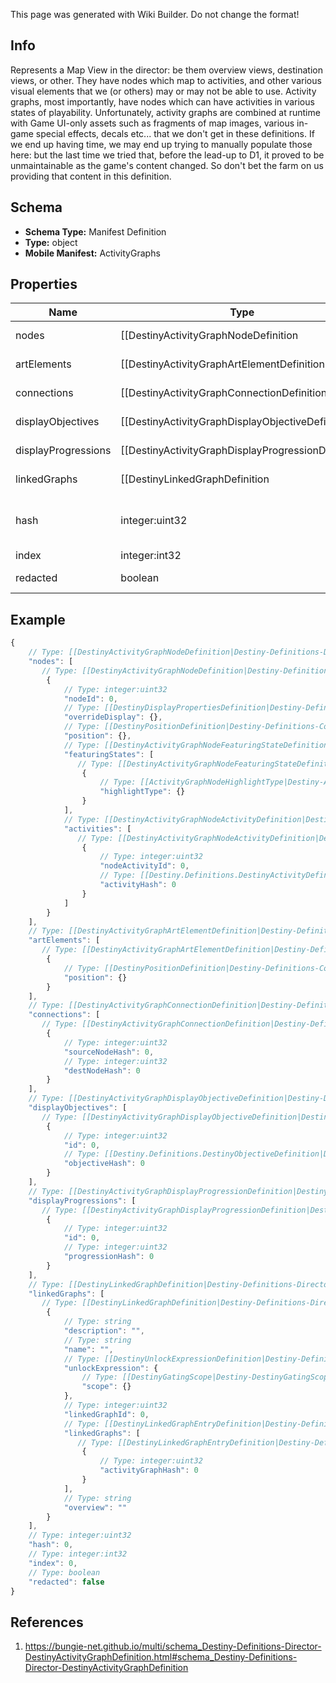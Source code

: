 <span class="wiki-builder">This page was generated with Wiki Builder. Do not change the format!</span>

## Info
Represents a Map View in the director: be them overview views, destination views, or other. They have nodes which map to activities, and other various visual elements that we (or others) may or may not be able to use. Activity graphs, most importantly, have nodes which can have activities in various states of playability. Unfortunately, activity graphs are combined at runtime with Game UI-only assets such as fragments of map images, various in-game special effects, decals etc... that we don't get in these definitions. If we end up having time, we may end up trying to manually populate those here: but the last time we tried that, before the lead-up to D1, it proved to be unmaintainable as the game's content changed. So don't bet the farm on us providing that content in this definition.

## Schema
* **Schema Type:** Manifest Definition
* **Type:** object
* **Mobile Manifest:** ActivityGraphs

## Properties
Name | Type | Description
---- | ---- | -----------
nodes | [[DestinyActivityGraphNodeDefinition|Destiny-Definitions-Director-DestinyActivityGraphNodeDefinition]]:Definition[] | These represent the visual &quot;nodes&quot; on the map's view. These are the activities you can click on in the map.
artElements | [[DestinyActivityGraphArtElementDefinition|Destiny-Definitions-Director-DestinyActivityGraphArtElementDefinition]]:Definition[] | Represents one-off/special UI elements that appear on the map.
connections | [[DestinyActivityGraphConnectionDefinition|Destiny-Definitions-Director-DestinyActivityGraphConnectionDefinition]]:Definition[] | Represents connections between graph nodes. However, it lacks context that we'd need to make good use of it.
displayObjectives | [[DestinyActivityGraphDisplayObjectiveDefinition|Destiny-Definitions-Director-DestinyActivityGraphDisplayObjectiveDefinition]]:Definition[] | Objectives can display on maps, and this is supposedly metadata for that. I have not had the time to analyze the details of what is useful within however: we could be missing important data to make this work. Expect this property to be expanded on later if possible.
displayProgressions | [[DestinyActivityGraphDisplayProgressionDefinition|Destiny-Definitions-Director-DestinyActivityGraphDisplayProgressionDefinition]]:Definition[] | Progressions can also display on maps, but similarly to displayObjectives we appear to lack some required information and context right now. We will have to look into it later and add more data if possible.
linkedGraphs | [[DestinyLinkedGraphDefinition|Destiny-Definitions-Director-DestinyLinkedGraphDefinition]]:Definition[] | Represents links between this Activity Graph and other ones.
hash | integer:uint32 | The unique identifier for this entity. Guaranteed to be unique for the type of entity, but not globally. When entities refer to each other in Destiny content, it is this hash that they are referring to.
index | integer:int32 | The index of the entity as it was found in the investment tables.
redacted | boolean | If this is true, then there is an entity with this identifier/type combination, but BNet is not yet allowed to show it. Sorry!

## Example
```javascript
{
    // Type: [[DestinyActivityGraphNodeDefinition|Destiny-Definitions-Director-DestinyActivityGraphNodeDefinition]]:Definition[]
    "nodes": [
       // Type: [[DestinyActivityGraphNodeDefinition|Destiny-Definitions-Director-DestinyActivityGraphNodeDefinition]]:Definition
        {
            // Type: integer:uint32
            "nodeId": 0,
            // Type: [[DestinyDisplayPropertiesDefinition|Destiny-Definitions-Common-DestinyDisplayPropertiesDefinition]]:Definition
            "overrideDisplay": {},
            // Type: [[DestinyPositionDefinition|Destiny-Definitions-Common-DestinyPositionDefinition]]:Definition
            "position": {},
            // Type: [[DestinyActivityGraphNodeFeaturingStateDefinition|Destiny-Definitions-Director-DestinyActivityGraphNodeFeaturingStateDefinition]]:Definition[]
            "featuringStates": [
               // Type: [[DestinyActivityGraphNodeFeaturingStateDefinition|Destiny-Definitions-Director-DestinyActivityGraphNodeFeaturingStateDefinition]]:Definition
                {
                    // Type: [[ActivityGraphNodeHighlightType|Destiny-ActivityGraphNodeHighlightType]]:Enum
                    "highlightType": {}
                }
            ],
            // Type: [[DestinyActivityGraphNodeActivityDefinition|Destiny-Definitions-Director-DestinyActivityGraphNodeActivityDefinition]]:Definition[]
            "activities": [
               // Type: [[DestinyActivityGraphNodeActivityDefinition|Destiny-Definitions-Director-DestinyActivityGraphNodeActivityDefinition]]:Definition
                {
                    // Type: integer:uint32
                    "nodeActivityId": 0,
                    // Type: [[Destiny.Definitions.DestinyActivityDefinition|Destiny-Definitions-DestinyActivityDefinition]]:integer:uint32
                    "activityHash": 0
                }
            ]
        }
    ],
    // Type: [[DestinyActivityGraphArtElementDefinition|Destiny-Definitions-Director-DestinyActivityGraphArtElementDefinition]]:Definition[]
    "artElements": [
       // Type: [[DestinyActivityGraphArtElementDefinition|Destiny-Definitions-Director-DestinyActivityGraphArtElementDefinition]]:Definition
        {
            // Type: [[DestinyPositionDefinition|Destiny-Definitions-Common-DestinyPositionDefinition]]:Definition
            "position": {}
        }
    ],
    // Type: [[DestinyActivityGraphConnectionDefinition|Destiny-Definitions-Director-DestinyActivityGraphConnectionDefinition]]:Definition[]
    "connections": [
       // Type: [[DestinyActivityGraphConnectionDefinition|Destiny-Definitions-Director-DestinyActivityGraphConnectionDefinition]]:Definition
        {
            // Type: integer:uint32
            "sourceNodeHash": 0,
            // Type: integer:uint32
            "destNodeHash": 0
        }
    ],
    // Type: [[DestinyActivityGraphDisplayObjectiveDefinition|Destiny-Definitions-Director-DestinyActivityGraphDisplayObjectiveDefinition]]:Definition[]
    "displayObjectives": [
       // Type: [[DestinyActivityGraphDisplayObjectiveDefinition|Destiny-Definitions-Director-DestinyActivityGraphDisplayObjectiveDefinition]]:Definition
        {
            // Type: integer:uint32
            "id": 0,
            // Type: [[Destiny.Definitions.DestinyObjectiveDefinition|Destiny-Definitions-DestinyObjectiveDefinition]]:integer:uint32
            "objectiveHash": 0
        }
    ],
    // Type: [[DestinyActivityGraphDisplayProgressionDefinition|Destiny-Definitions-Director-DestinyActivityGraphDisplayProgressionDefinition]]:Definition[]
    "displayProgressions": [
       // Type: [[DestinyActivityGraphDisplayProgressionDefinition|Destiny-Definitions-Director-DestinyActivityGraphDisplayProgressionDefinition]]:Definition
        {
            // Type: integer:uint32
            "id": 0,
            // Type: integer:uint32
            "progressionHash": 0
        }
    ],
    // Type: [[DestinyLinkedGraphDefinition|Destiny-Definitions-Director-DestinyLinkedGraphDefinition]]:Definition[]
    "linkedGraphs": [
       // Type: [[DestinyLinkedGraphDefinition|Destiny-Definitions-Director-DestinyLinkedGraphDefinition]]:Definition
        {
            // Type: string
            "description": "",
            // Type: string
            "name": "",
            // Type: [[DestinyUnlockExpressionDefinition|Destiny-Definitions-DestinyUnlockExpressionDefinition]]:Definition
            "unlockExpression": {
                // Type: [[DestinyGatingScope|Destiny-DestinyGatingScope]]:Enum
                "scope": {}
            },
            // Type: integer:uint32
            "linkedGraphId": 0,
            // Type: [[DestinyLinkedGraphEntryDefinition|Destiny-Definitions-Director-DestinyLinkedGraphEntryDefinition]]:Definition[]
            "linkedGraphs": [
               // Type: [[DestinyLinkedGraphEntryDefinition|Destiny-Definitions-Director-DestinyLinkedGraphEntryDefinition]]:Definition
                {
                    // Type: integer:uint32
                    "activityGraphHash": 0
                }
            ],
            // Type: string
            "overview": ""
        }
    ],
    // Type: integer:uint32
    "hash": 0,
    // Type: integer:int32
    "index": 0,
    // Type: boolean
    "redacted": false
}

```

## References
1. https://bungie-net.github.io/multi/schema_Destiny-Definitions-Director-DestinyActivityGraphDefinition.html#schema_Destiny-Definitions-Director-DestinyActivityGraphDefinition
